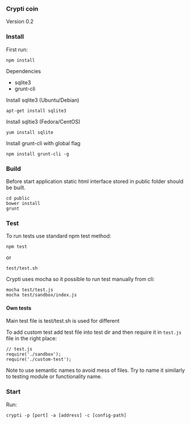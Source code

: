 ### Crypti coin ###

Version 0.2


### Install ###
First run:
```
npm install
```

Dependencies

* sqlite3
* grunt-cli

Install sqlite3 (Ubuntu/Debian)

```
apt-get install sqlite3
```

Install sqltie3 (Fedora/CentOS)

```
yum install sqlite
```

Install grunt-cli with global flag

```
npm install grunt-cli -g
```

### Build ###

Before start application static html interface stored in public folder should be built.
```
cd public
bower install
grunt
```

### Test ###

To run tests use standard npm test method:
```
npm test
```

or

```
test/test.sh
```

Crypti uses mocha so it possible to run test manually from cli:
```
mocha test/test.js
mocha test/sandbox/index.js
```

#### Own tests ####

Main test file is test/test.sh is used for different 

To add custom test add test file into test dir and then require it in `test.js` file in the right place:
```
// test.js
require('./sandbox');
require('./custom-test');
```

Note to use semantic names to avoid mess of files. Try to name it similarly to testing module or functionality name.

### Start ###
Run:
```
crypti -p [port] -a [address] -c [config-path]
```